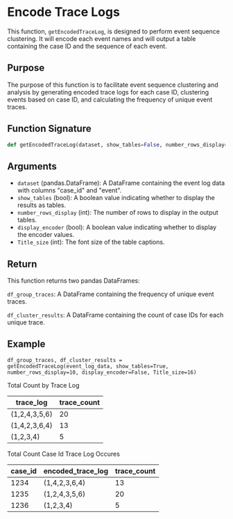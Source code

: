 # Encode Trace Logs

This function, `getEncodedTraceLog`, is designed to perform event sequence clustering. It will encode each event names and will output a table containing the case ID and the sequence of each event. 

## Purpose

The purpose of this function is to facilitate event sequence clustering and analysis by generating encoded trace logs for each case ID, clustering events based on case ID, and calculating the frequency of unique event traces.

## Function Signature

```python
def getEncodedTraceLog(dataset, show_tables=False, number_rows_display=10, display_encoder=False, Title_size=14):
```

## Arguments
- `dataset` (pandas.DataFrame): A DataFrame containing the event log data with columns "case_id" and "event".
- `show_tables` (bool): A boolean value indicating whether to display the results as tables.
- `number_rows_display` (int): The number of rows to display in the output tables.
- `display_encoder` (bool): A boolean value indicating whether to display the encoder values.
- `Title_size` (int): The font size of the table captions.

## Return
This function returns two pandas DataFrames:

`df_group_traces`: A DataFrame containing the frequency of unique event traces.

`df_cluster_results`: A DataFrame containing the count of case IDs for each unique trace.

## Example
```
df_group_traces, df_cluster_results = getEncodedTraceLog(event_log_data, show_tables=True, number_rows_display=10, display_encoder=False, Title_size=16)

```
Total Count by Trace Log

| trace_log | trace_count |
| --- | --- |
| (1,2,4,3,5,6) | 20 | 
| (1,4,2,3,6,4) | 13 | 
| (1,2,3,4) | 5 | 

Total Count Case Id Trace Log Occures

| case_id | encoded_trace_log | trace_count |
| --- | --- | --- |
| 1234 | (1,4,2,3,6,4) | 13 |
| 1235 | (1,2,4,3,5,6) | 20 |
| 1236 | (1,2,3,4) | 5 |




